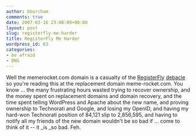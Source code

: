 ```yaml
---
author: bburcham
comments: true
date: 2007-03-16 23:08:09+00:00
layout: post
slug: registerfly-me-harder
title: RegisterFly Me Harder
wordpress_id: 63
categories:
- be afraid
- DNS
---
```


Well the memerocket.com domain is a casualty of the [RegisterFly](http://en.wikipedia.org/wiki/Registerfly) [debacle](http://registerflies.com/) so you're reading this at the replacement domain meme-rocket.com.  You know ... the many frustrating hours wasted trying to recover ownership, and the money spent on replacement domains and domain recovery, and the time spent telling WordPress and Apache about the new name, and proving ownership to Technorati and Google, and losing my OpenID, and having my hard-won Technorati position of 84,121 slip to 2,856,595, and having to notify all my friends of the new domain wouldn't be so bad if ... come to think of it -- it _is _so bad.  Feh.
